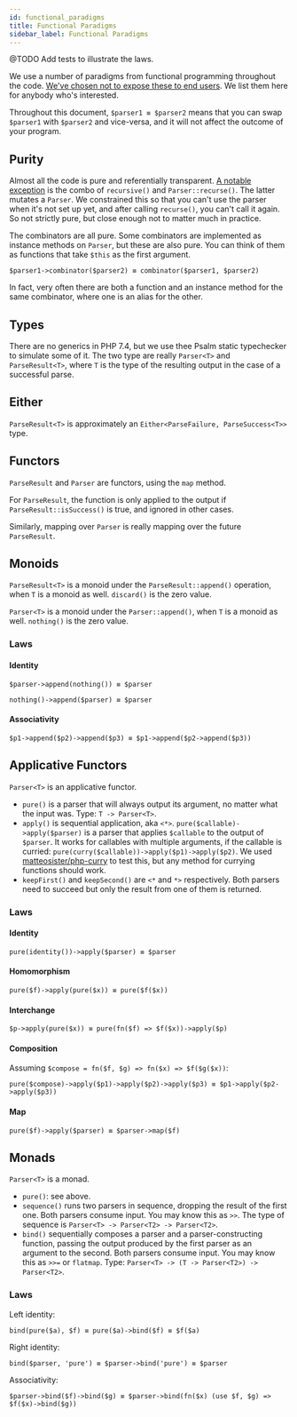 ```yaml
---
id: functional_paradigms
title: Functional Paradigms
sidebar_label: Functional Paradigms
---
```


@TODO Add tests to illustrate the laws.

We use a number of paradigms from functional programming throughout the code. [We've chosen not to expose these to end users](design_goals.md). We list them here for anybody who's interested. 

Throughout this document, `$parser1 ≡ $parser2` means that you can swap `$parser1` with `$parser2` and vice-versa, and it will not affect the outcome of your program.

## Purity

Almost all the code is pure and referentially transparent. [A notable exception](recursion.md) is the combo of `recursive()` and `Parser::recurse()`. The latter mutates a `Parser`. We constrained this so that you can't use the parser when it's not set up yet, and after calling `recurse()`, you can't call it again. So not strictly pure, but close enough not to matter much in practice.

The combinators are all pure. Some combinators are implemented as instance methods on `Parser`, but these are also pure. You can think of them as functions that take `$this` as the first argument.

`$parser1->combinator($parser2) ≡ combinator($parser1, $parser2)`

In fact, very often there are both a function and an instance method for the same combinator, where one is an alias for the other.

## Types

There are no generics in PHP 7.4, but we use thee Psalm static typechecker to simulate some of it. The two type are really `Parser<T>` and `ParseResult<T>`, where `T` is the type of the resulting output in the case of a successful parse. 

## Either

`ParseResult<T>` is approximately an `Either<ParseFailure, ParseSuccess<T>>` type.  

## Functors

`ParseResult` and `Parser` are functors, using the `map` method. 

For `ParseResult`, the function is only applied to the output if `ParseResult::isSuccess()` is true, and ignored in other cases. 

Similarly, mapping over `Parser` is really mapping over the future `ParseResult`. 

## Monoids

`ParseResult<T>` is a monoid under the `ParseResult::append()` operation, when `T` is a monoid as well. `discard()` is the zero value.

`Parser<T>` is a monoid under the `Parser::append()`, when `T` is a monoid as well. `nothing()` is the zero value. 

### Laws


#### Identity

`$parser->append(nothing()) ≡ $parser`

`nothing()->append($parser) ≡ $parser`

#### Associativity

`$p1->append($p2)->append($p3) ≡ $p1->append($p2->append($p3))`

## Applicative Functors

`Parser<T>` is an applicative functor.

- `pure()` is a parser that will always output its argument, no matter what the input was. Type: `T -> Parser<T>`.
- `apply()` is sequential application, aka `<*>`. `pure($callable)->apply($parser)` is a parser that applies `$callable` to the output of `$parser`. It works for callables with multiple arguments, if the callable is curried: `pure(curry($callable))->apply($p1)->apply($p2)`. We used [matteosister/php-curry](https://github.com/matteosister/php-curry) to test this, but any method for currying functions should work.
- `keepFirst()` and `keepSecond()` are `<*` and `*>` respectively. Both parsers need to succeed but only the result from one of them is returned.

### Laws

#### Identity

`pure(identity())->apply($parser) ≡ $parser`

#### Homomorphism

`pure($f)->apply(pure($x)) ≡ pure($f($x))`

#### Interchange

`$p->apply(pure($x)) ≡ pure(fn($f) => $f($x))->apply($p)`

#### Composition

Assuming `$compose = fn($f, $g) => fn($x) => $f($g($x))`:  

`pure($compose)->apply($p1)->apply($p2)->apply($p3) ≡ $p1->apply($p2->apply($p3))` 

#### Map

`pure($f)->apply($parser) ≡ $parser->map($f)`

## Monads

`Parser<T>` is a monad. 

- `pure()`: see above.
- `sequence()` runs two parsers in sequence, dropping the result of the first one. Both parsers consume input. You may know this as `>>`. The type of sequence is `Parser<T> -> Parser<T2> -> Parser<T2>`.
- `bind()` sequentially composes a parser and a parser-constructing function, passing the output produced by the first parser as an argument to the second.  Both parsers consume input. You may know this as `>>=` or `flatmap`. Type: `Parser<T> -> (T -> Parser<T2>) -> Parser<T2>`.


### Laws

Left identity: 

`bind(pure($a), $f) ≡ pure($a)->bind($f) ≡ $f($a)` 

Right identity: 

`bind($parser, 'pure') ≡ $parser->bind('pure') ≡ $parser`	

Associativity:

`$parser->bind($f)->bind($g) ≡ $parser->bind(fn($x) (use $f, $g) => $f($x)->bind($g))`
